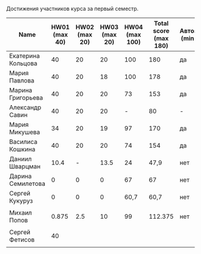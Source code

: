 Достижения участников курса за первый семестр.

| Name | HW01<br />(max 40) | HW02<br />(max 20) | HW03<br />(max 20) | HW04 <br />(max 100) | Total score<br />(max 180) | Автозачет<br />(min 135) | Допуск к зачету<br />(min 45) | зачет |
|--------------------|------|------|--------|------|--------------------------|--------------------------|-----------------------------|--------------|
| Екатерина Кольцова | 40                 | 20                 | 20                 | 100                  | 180                        | да | неприменимо | да |
| Мария Павлова      | 40                 | 20                 | 18                 | 100                  | 178                        | да | неприменимо | да |
| Марина Григорьева  | 40                 | 20                 | 20                 | 73                   | 153                       | да                   | неприменимо | да |
| Александр Савин    | 40                 | 20                 | 20                 | -                    | 80                         | -                        | да | - |
| Мария Микушева | 34                 | 20                 | 19                 | 97                  | 170                       | да | неприменимо | да |
| Василиса Кошкина   | 40                 | 20                 | 20                 | 74                  | 154                       | да                       | неприменимо | да |
| Даниил Шварцман    | 10.4               | -                  | 13.5               | 24                   | 47,9                      | нет | да | - |
| Дарина Семилетова | 0 | 0 | 0 | 67 | 67 | нет | да | - |
| Сергей Кукуруз | 0 | 0 | 0 | 60,7 | 60,7 | нет | да | - |
|  |  |  |  |  |  |  |  |  |
| Михаил Попов | 0.875 | 2.5 | 10 | 99 | 112.375 | нет | да | - |
|                    |                    |                    |                    |                      |                            |                          |                               |       |
| Сергей Фетисов     | 40                 |                    |                    |                      |                            |                          |                               |       |
|                    |                    |                    |                    |                      |                            |                          |                               |       |